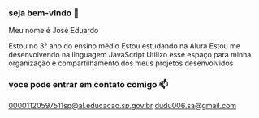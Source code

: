 ### seja bem-vindo 👋

Meu nome é José Eduardo 

Estou no 3° ano do ensino médio
Estou estudando na Alura
Estou me desenvolvendo na linguagem JavaScript
Utilizo esse espaço para minha organização e compartilhamento dos meus projetos desenvolvidos

### voce pode entrar em contato comigo 📫

00001120597511sp@al.educacao.sp.gov.br
dudu006.sa@gmail.com

